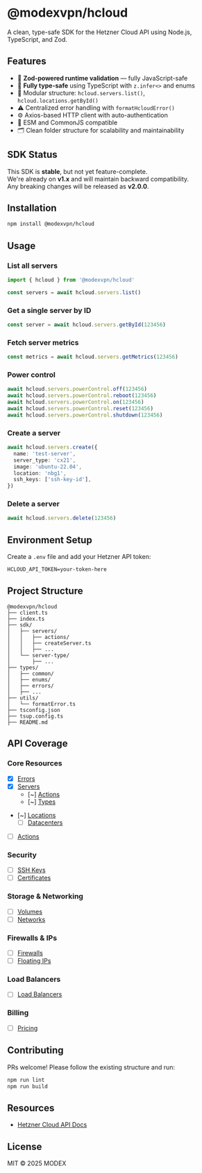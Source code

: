 # @modexvpn/hcloud

A clean, type-safe SDK for the Hetzner Cloud API using Node.js, TypeScript, and Zod.

## Features

- 🔐 **Zod-powered runtime validation** — fully JavaScript-safe
- 🧠 **Fully type-safe** using TypeScript with `z.infer<>` and enums
- 📆 Modular structure: `hcloud.servers.list()`, `hcloud.locations.getById()`
- ⚠️ Centralized error handling with `formatHcloudError()`
- ⚙️ Axios-based HTTP client with auto-authentication
- 🔁 ESM and CommonJS compatible
- 🗂️ Clean folder structure for scalability and maintainability

## SDK Status

This SDK is **stable**, but not yet feature-complete.  
We're already on **v1.x** and will maintain backward compatibility.  
Any breaking changes will be released as **v2.0.0**.

## Installation

```bash
npm install @modexvpn/hcloud
```

## Usage

### List all servers
```ts
import { hcloud } from '@modexvpn/hcloud'

const servers = await hcloud.servers.list()
```

### Get a single server by ID
```ts
const server = await hcloud.servers.getById(123456)
```

### Fetch server metrics
```ts
const metrics = await hcloud.servers.getMetrics(123456)
```

### Power control
```ts
await hcloud.servers.powerControl.off(123456)
await hcloud.servers.powerControl.reboot(123456)
await hcloud.servers.powerControl.on(123456)
await hcloud.servers.powerControl.reset(123456)
await hcloud.servers.powerControl.shutdown(123456)
```

### Create a server
```ts
await hcloud.servers.create({
  name: 'test-server',
  server_type: 'cx21',
  image: 'ubuntu-22.04',
  location: 'nbg1',
  ssh_keys: ['ssh-key-id'],
})
```

### Delete a server
```ts
await hcloud.servers.delete(123456)
```

## Environment Setup

Create a `.env` file and add your Hetzner API token:

```env
HCLOUD_API_TOKEN=your-token-here
```

## Project Structure

```
@modexvpn/hcloud
├── client.ts
├── index.ts
├── sdk/
│   ├── servers/
│   │   ├── actions/
│   │   ├── createServer.ts
│   │   ├── ...
│   └── server-type/
│       ├── ...
├── types/
│   ├── common/
│   ├── enums/
│   ├── errors/
│   ├── ...
├── utils/
│   └── formatError.ts
├── tsconfig.json
├── tsup.config.ts
├── README.md
```

## API Coverage

### Core Resources
- [x] [Errors](https://docs.hetzner.cloud/#errors)
- [x] [Servers](https://docs.hetzner.cloud/#servers)
  - [~] [Actions](https://docs.hetzner.cloud/#server-actions)
  - [~] [Types](https://docs.hetzner.cloud/#server-types)
- [~] [Locations](https://docs.hetzner.cloud/#locations)
  - [ ] [Datacenters](https://docs.hetzner.cloud/#datacenters)
- [ ] [Actions](https://docs.hetzner.cloud/#actions)

### Security
- [ ] [SSH Keys](https://docs.hetzner.cloud/#ssh-keys)
- [ ] [Certificates](https://docs.hetzner.cloud/#certificates)

### Storage & Networking
- [ ] [Volumes](https://docs.hetzner.cloud/#volumes)
- [ ] [Networks](https://docs.hetzner.cloud/#network)

### Firewalls & IPs
- [ ] [Firewalls](https://docs.hetzner.cloud/#firewalls)
- [ ] [Floating IPs](https://docs.hetzner.cloud/#floating-ips)

### Load Balancers
- [ ] [Load Balancers](https://docs.hetzner.cloud/#load-balancers)

### Billing
- [ ] [Pricing](https://docs.hetzner.cloud/#pricing)

## Contributing

PRs welcome! Please follow the existing structure and run:

```bash
npm run lint
npm run build
```

## Resources

- [Hetzner Cloud API Docs](https://docs.hetzner.cloud)

## License

MIT © 2025 MODEX